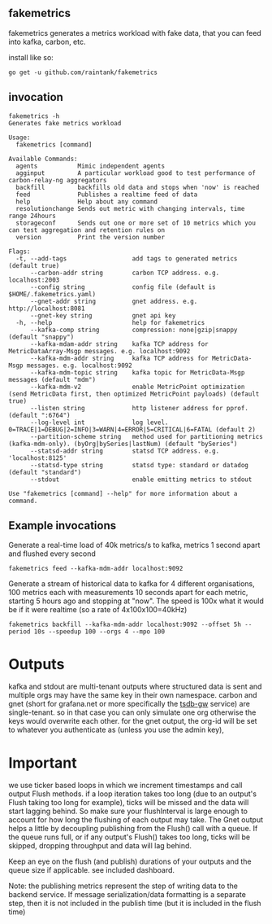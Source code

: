 ## fakemetrics

fakemetrics generates a metrics workload with fake data, that you can feed into kafka, carbon, etc.

install like so:
```
go get -u github.com/raintank/fakemetrics
```

## invocation

```
fakemetrics -h
Generates fake metrics workload

Usage:
  fakemetrics [command]

Available Commands:
  agents           Mimic independent agents
  agginput         A particular workload good to test performance of carbon-relay-ng aggregators
  backfill         backfills old data and stops when 'now' is reached
  feed             Publishes a realtime feed of data
  help             Help about any command
  resolutionchange Sends out metric with changing intervals, time range 24hours
  storageconf      Sends out one or more set of 10 metrics which you can test aggregation and retention rules on
  version          Print the version number

Flags:
  -t, --add-tags                  add tags to generated metrics (default true)
      --carbon-addr string        carbon TCP address. e.g. localhost:2003
      --config string             config file (default is $HOME/.fakemetrics.yaml)
      --gnet-addr string          gnet address. e.g. http://localhost:8081
      --gnet-key string           gnet api key
  -h, --help                      help for fakemetrics
      --kafka-comp string         compression: none|gzip|snappy (default "snappy")
      --kafka-mdam-addr string    kafka TCP address for MetricDataArray-Msgp messages. e.g. localhost:9092
      --kafka-mdm-addr string     kafka TCP address for MetricData-Msgp messages. e.g. localhost:9092
      --kafka-mdm-topic string    kafka topic for MetricData-Msgp messages (default "mdm")
      --kafka-mdm-v2              enable MetricPoint optimization (send MetricData first, then optimized MetricPoint payloads) (default true)
      --listen string             http listener address for pprof. (default ":6764")
      --log-level int             log level. 0=TRACE|1=DEBUG|2=INFO|3=WARN|4=ERROR|5=CRITICAL|6=FATAL (default 2)
      --partition-scheme string   method used for partitioning metrics (kafka-mdm-only). (byOrg|bySeries|lastNum) (default "bySeries")
      --statsd-addr string        statsd TCP address. e.g. 'localhost:8125'
      --statsd-type string        statsd type: standard or datadog (default "standard")
      --stdout                    enable emitting metrics to stdout

Use "fakemetrics [command] --help" for more information about a command.

```

## Example invocations

Generate a real-time load of 40k metrics/s to kafka, metrics 1 second apart and flushed every second

```
fakemetrics feed --kafka-mdm-addr localhost:9092
```

Generate a stream of historical data to kafka for 4 different organisations, 100 metrics each
with measurements 10 seconds apart for each metric, starting 5 hours ago and stopping at "now".
The speed is 100x what it would be if it were realtime (so a rate of 4x100x100=40kHz)

```
fakemetrics backfill --kafka-mdm-addr localhost:9092 --offset 5h --period 10s --speedup 100 --orgs 4 --mpo 100
```

# Outputs

kafka and stdout are multi-tenant outputs where structured data is sent and multiple orgs may have the same key in their own namespace.
carbon and gnet (short for grafana.net or more specifically the [tsdb-gw](https://github.com/raintank/tsdb-gw) service) are single-tenant.
so in that case you can only simulate one org otherwise the keys would overwrite each other.
for the gnet output, the org-id will be set to whatever you authenticate as (unless you use the admin key),

# Important

we use ticker based loops in which we increment timestamps and call output Flush methods.
if a loop iteration takes too long (due to an output's Flush taking too long for example),
ticks will be missed and the data will start lagging behind.
So make sure your flushInterval is large enough to account for how long the flushing of each
output may take.  The Gnet output helps a little by decoupling publishing from the Flush() call with a queue.
If the queue runs full, or if any output's Flush() takes too long, ticks will be skipped, dropping throughput and data will lag behind.

Keep an eye on the flush (and publish) durations of your outputs and the queue size if applicable.
see included dashboard.

Note: the publishing metrics represent the step of writing data to the backend service.
If message serialization/data formatting is a separate step, then it is not included in the publish time
(but it is included in the flush time)
